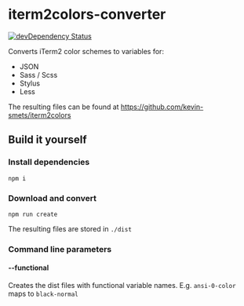 # iterm2colors-converter

[![devDependency Status](https://david-dm.org/kevin-smets/iterm2colors-converter/dev-status.svg)](https://david-dm.org/kevin-smets/iterm2colors-converter#info=devDependencies)

Converts iTerm2 color schemes to variables for:

- JSON
- Sass / Scss
- Stylus
- Less

The resulting files can be found at https://github.com/kevin-smets/iterm2colors

## Build it yourself

### Install dependencies

```
npm i
```

### Download and convert

```
npm run create
```

The resulting files are stored in `./dist`

### Command line parameters

#### --functional

Creates the dist files with functional variable names. E.g. `ansi-0-color` maps to `black-normal`